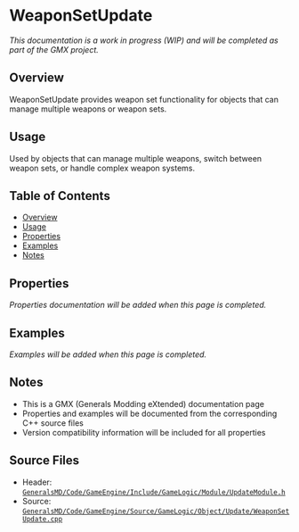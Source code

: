 # WeaponSetUpdate

*This documentation is a work in progress (WIP) and will be completed as part of the GMX project.*

## Overview

WeaponSetUpdate provides weapon set functionality for objects that can manage multiple weapons or weapon sets.

## Usage

Used by objects that can manage multiple weapons, switch between weapon sets, or handle complex weapon systems.

## Table of Contents

- [Overview](#overview)
- [Usage](#usage)
- [Properties](#properties)
- [Examples](#examples)
- [Notes](#notes)

## Properties

*Properties documentation will be added when this page is completed.*

## Examples

*Examples will be added when this page is completed.*

## Notes

- This is a GMX (Generals Modding eXtended) documentation page
- Properties and examples will be documented from the corresponding C++ source files
- Version compatibility information will be included for all properties

## Source Files

- Header: [`GeneralsMD/Code/GameEngine/Include/GameLogic/Module/UpdateModule.h`](../../GeneralsMD/Code/GameEngine/Include/GameLogic/Module/UpdateModule.h)
- Source: [`GeneralsMD/Code/GameEngine/Source/GameLogic/Object/Update/WeaponSetUpdate.cpp`](../../GeneralsMD/Code/GameEngine/Source/GameLogic/Object/Update/WeaponSetUpdate.cpp)
